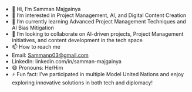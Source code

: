 - 👋 Hi, I’m Samman Majgainya
- 👀 I’m interested in Project Management, AI, and Digital Content Creation
- 🌱 I’m currently learning Advanced Project Management Techniques and AI Bias Mitigation
- 💞️ I’m looking to collaborate on AI-driven projects, Project Management initiatives, and content development in the tech space
- 📫 How to reach me
- Email: Sammanp03@gmail.com
- LinkedIn: linkedin.com/in/samman-majgainya
- 😄 Pronouns: He/Him
- ⚡ Fun fact: I’ve participated in multiple Model United Nations and enjoy exploring innovative solutions in both tech and diplomacy!
